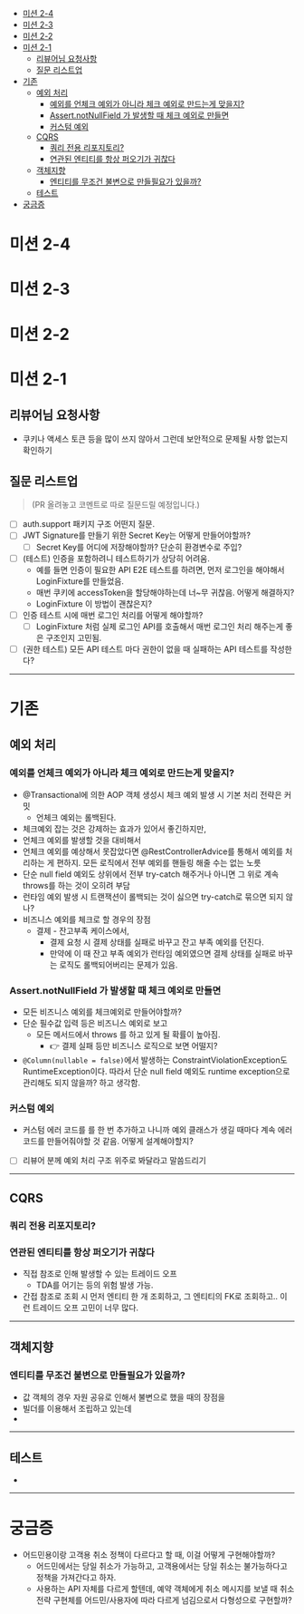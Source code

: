 <!-- TOC -->
* [미션 2-4](#미션-2-4)
* [미션 2-3](#미션-2-3)
* [미션 2-2](#미션-2-2)
* [미션 2-1](#미션-2-1)
  * [리뷰어님 요청사항](#리뷰어님-요청사항)
  * [질문 리스트업](#질문-리스트업)
* [기존](#기존)
  * [예외 처리](#예외-처리)
    * [예외를 언체크 예외가 아니라 체크 예외로 만드는게 맞을지?](#예외를-언체크-예외가-아니라-체크-예외로-만드는게-맞을지)
    * [Assert.notNullField 가 발생할 때 체크 예외로 만들면](#assertnotnullfield-가-발생할-때-체크-예외로-만들면)
    * [커스텀 예외](#커스텀-예외)
  * [CQRS](#cqrs)
    * [쿼리 전용 리포지토리?](#쿼리-전용-리포지토리)
    * [연관된 엔티티를 항상 퍼오기가 귀찮다](#연관된-엔티티를-항상-퍼오기가-귀찮다)
  * [객체지향](#객체지향)
    * [엔티티를 무조건 불변으로 만들필요가 있을까?](#엔티티를-무조건-불변으로-만들필요가-있을까)
  * [테스트](#테스트)
* [궁금증](#궁금증)
<!-- TOC -->

# 미션 2-4

# 미션 2-3

# 미션 2-2

# 미션 2-1

## 리뷰어님 요청사항

- 쿠키나 액세스 토큰 등을 많이 쓰지 않아서 그런데 보안적으로 문제될 사항 없는지 확인하기

## 질문 리스트업

> (PR 올려놓고 코멘트로 따로 질문드릴 예정입니다.)

- [ ] auth.support 패키지 구조 어떤지 질문.
- [ ] JWT Signature를 만들기 위한 Secret Key는 어떻게 만들어야할까?
  - [ ] Secret Key를 어디에 저장해야할까? 단순히 환경변수로 주입?
- [ ] (테스트) 인증을 포함하려니 테스트하기가 상당히 어려움.
  - 예를 들면 인증이 필요한 API E2E 테스트를 하려면, 먼저 로그인을 해야해서 LoginFixture를 만들었음.
  - 매번 쿠키에 accessToken을 할당해야하는데 너~무 귀찮음. 어떻게 해결하지?
  - LoginFixture 이 방법이 괜찮은지?
- [ ] 인증 테스트 시에 매번 로그인 처리를 어떻게 해야할까?
  - [ ] LoginFixture 처럼 실제 로그인 API를 호출해서 매번 로그인 처리 해주는게 좋은 구조인지 고민됨.
- [ ] (권한 테스트) 모든 API 테스트 마다 권한이 없을 때 실패하는 API 테스트를 작성한다?

---

# 기존

## 예외 처리

### 예외를 언체크 예외가 아니라 체크 예외로 만드는게 맞을지?

- @Transactional에 의한 AOP 객체 생성시 체크 예외 발생 시 기본 처리 전략은 커밋
  - 언체크 예외는 롤백된다.
- 체크예외 잡는 것은 강제하는 효과가 있어서 좋긴하지만,
- 언체크 예외를 발생할 것을 대비해서
- 언체크 예외를 예상해서 못잡았다면 @RestControllerAdvice를 통해서 예외를 처리하는 게 편하지. 모든 로직에서 전부 예외를 핸들링 해줄 수는 없는 노릇
- 단순 null field 예외도 상위에서 전부 try-catch 해주거나 아니면 그 위로 계속 throws를 하는 것이 오히려 부담
- 런타임 예외 발생 시 트랜잭션이 롤백되는 것이 싫으면 try-catch로 묶으면 되지 않나?
- 비즈니스 예외를 체크로 할 경우의 장점
  - 결제 - 잔고부족 케이스에서,
    - 결제 요청 시 결제 상태를 실패로 바꾸고 잔고 부족 예외를 던진다.
    - 만약에 이 때 잔고 부족 예외가 런타임 예외였으면 결제 상태를 실패로 바꾸는 로직도 롤백되어버리는 문제가 있음.

### Assert.notNullField 가 발생할 때 체크 예외로 만들면

- 모든 비즈니스 예외를 체크예외로 만들어야할까?
- 단순 필수값 입력 등은 비즈니스 예외로 보고
  - 모든 메서드에서 throws 를 하고 있게 될 확률이 높아짐.
    - 👉 결제 실패 등만 비즈니스 로직으로 보면 어떨지?
- `@Column(nullable = false)`에서 발생하는 ConstraintViolationException도 RuntimeException이다. 따라서 단순
  null field 예외도 runtime exception으로 관리해도 되지 않을까? 하고 생각함.

### 커스텀 예외

- 커스텀 에러 코드를 를 한 번 추가하고 나니까 예외 클래스가 생길 때마다 계속 에러 코드를 만들어줘야할 것 같음. 어떻게 설계해야할지?
- [ ] 리뷰어 분께 예외 처리 구조 위주로 봐달라고 말씀드리기

---

## CQRS

### 쿼리 전용 리포지토리?

### 연관된 엔티티를 항상 퍼오기가 귀찮다

- 직접 참조로 인해 발생할 수 있는 트레이드 오프
  - TDA를 어기는 등의 위험 발생 가능.
- 간접 참조로 조회 시 먼저 엔티티 한 개 조회하고, 그 엔티티의 FK로 조회하고.. 이런 트레이드 오프 고민이 너무 많다.

---

## 객체지향

### 엔티티를 무조건 불변으로 만들필요가 있을까?

- 값 객체의 경우 자원 공유로 인해서 불변으로 했을 때의 장점을
- 빌더를 이용해서 조립하고 있는데
-

---

## 테스트

-

---

# 궁금증

- 어드민용이랑 고객용 취소 정책이 다르다고 할 때, 이걸 어떻게 구현해야할까?
  - 어드민에서는 당일 취소가 가능하고, 고객용에서는 당일 취소는 불가능하다고 정책을 가져간다고 하자.
  - 사용하는 API 자체를 다르게 할텐데, 예약 객체에게 취소 메시지를 보낼 때 취소 전략 구현체를 어드민/사용자에 따라 다르게 넘김으로서 다형성으로 구현할까?
